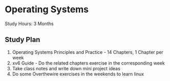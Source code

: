 # Operating Systems

Study Hours: 3 Months

## Study Plan
1. Operating Systems Principles and Practice - 14 Chapters, 1 Chapter per week
2. xv6 Guide - Do the related chapters exercise in the corresponding week
3. Take class notes and write down mini project ideas
4. Do some Overthewire exercises in the weekends to learn linux
